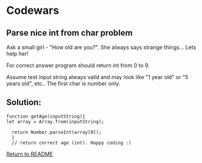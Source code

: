 # Codewars

## Parse nice int from char problem

Ask a small girl - "How old are you?". She always says strange things... Lets help her!

For correct answer program should return int from 0 to 9.

Assume test input string always valid and may look like "1 year old" or "5 years old", etc.. The first char is number only.

## Solution:
```
function getAge(inputString){
let array = Array.from(inputString);
   
  return Number.parseInt(array[0]);
  }
  // return correct age (int). Happy coding :) 
```
[Return to README](/README.md)